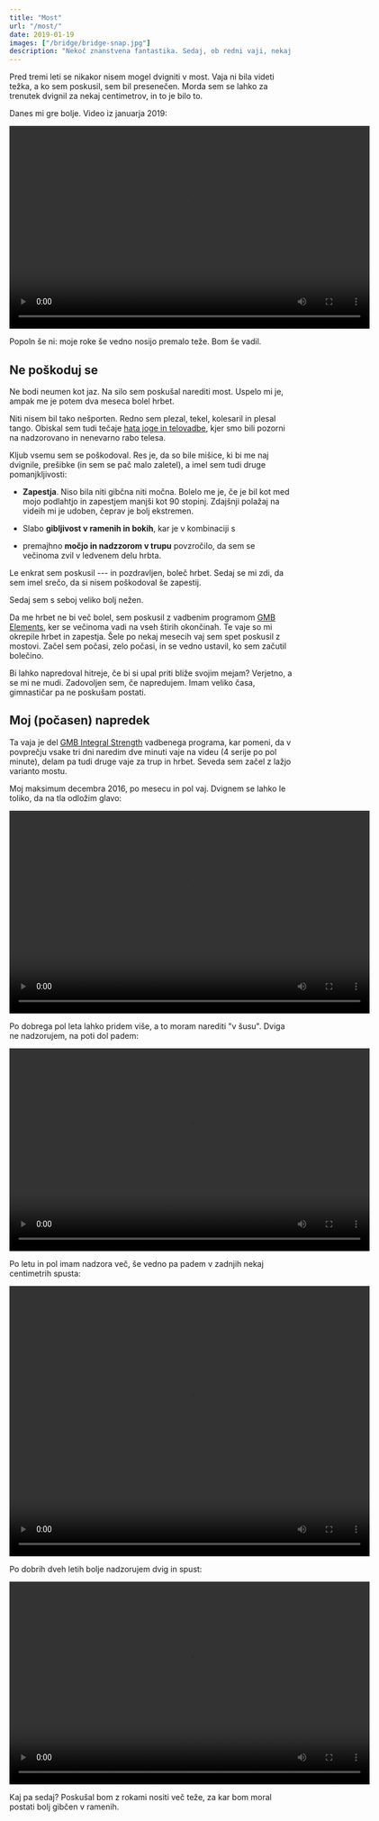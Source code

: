 ```yaml
---
title: "Most"
url: "/most/"
date: 2019-01-19
images: ["/bridge/bridge-snap.jpg"]
description: "Nekoč znanstvena fantastika. Sedaj, ob redni vaji, nekaj običajnega."
---
```


Pred tremi leti se nikakor nisem mogel dvigniti v most. 
Vaja ni bila videti težka, a ko sem poskusil, 
sem bil presenečen. Morda sem se lahko
za trenutek dvignil za nekaj centimetrov, in to je bilo to.

Danes mi gre bolje. Video iz januarja 2019:

<video width="640" height="360" controls>
<source src="/bridge/201901.s.mp4" type="video/mp4">
[Most, januar 2019, video](/bridge/201901.s.mp4)
</video>

Popoln še ni: moje roke še vedno nosijo premalo teže. Bom še vadil. 


Ne poškoduj se
--------------

Ne bodi neumen kot jaz. Na silo sem poskušal narediti most.
Uspelo mi je, ampak me je potem dva meseca bolel hrbet.

Niti nisem bil tako nešporten. Redno sem plezal, tekel, kolesaril in
plesal tango. Obiskal sem tudi tečaje 
[hata joge in telovadbe](http://www.jogado.com/),
kjer smo bili pozorni na nadzorovano in nenevarno rabo telesa.

Kljub vsemu sem se poškodoval. Res je, da so bile mišice, ki bi me
naj dvignile, prešibke (in sem se pač malo zaletel), 
a imel sem tudi druge pomanjkljivosti:

- **Zapestja**. Niso bila niti gibčna niti močna. Bolelo me je, če je bil
kot med mojo podlahtjo in zapestjem manjši kot 90 stopinj. Zdajšnji
polažaj na videih mi je udoben, čeprav je bolj ekstremen.

- Slabo **gibljivost v ramenih in bokih**, kar je v kombinaciji s

- premajhno **močjo in nadzzorom v trupu** povzročilo, da sem se 
večinoma zvil v ledvenem delu hrbta.

Le enkrat sem poskusil --- in pozdravljen, boleč hrbet. Sedaj se mi zdi,
da sem imel srečo, da si nisem poškodoval še zapestij.

Sedaj sem s seboj veliko bolj nežen.
 
Da me hrbet ne bi več bolel, sem poskusil z vadbenim programom
[GMB Elements](https://gmb.io/e/), ker se večinoma vadi na vseh
štirih okončinah. Te vaje so mi okrepile hrbet in zapestja.
Šele po nekaj mesecih  vaj sem spet poskusil z mostovi. 
Začel sem počasi, zelo počasi,
in se vedno ustavil, ko sem začutil bolečino.

Bi lahko napredoval hitreje, če bi si upal priti bliže svojim mejam?
Verjetno, a se mi ne mudi. Zadovoljen sem, če napredujem. Imam veliko
časa, gimnastičar pa ne poskušam postati.


Moj (počasen) napredek
----------------------

Ta vaja je del 
[GMB Integral Strength](https://gmb.io/is/) vadbenega programa, kar pomeni,
da v povprečju vsake tri dni naredim dve minuti vaje na videu
(4 serije po pol minute), delam pa tudi druge vaje za trup in hrbet. 
Seveda sem začel z lažjo varianto mostu.

Moj maksimum decembra 2016, po 
mesecu in pol vaj. Dvignem se lahko le toliko, da na tla
odložim glavo:

<video width="640" height="360" controls>
<source src="/bridge/201612.mp4" type="video/mp4">
[Most, december 2016, video](/bridge/201612.mp4)
</video>

Po dobrega pol leta lahko pridem više, a to moram narediti
"v šusu". Dviga ne nadzorujem, na poti dol padem:

<video width="640" height="360" controls>
<source src="/bridge/201707.s.mp4" type="video/mp4">
[Most, julij 2017, video](/bridge/201707.s.mp4)
</video>

Po letu in pol imam nadzora več, še vedno pa padem
v zadnjih nekaj centimetrih spusta:

<video width="640" height="480" controls>
<source src="/bridge/201808.s.mp4" type="video/mp4">
[Most, avgust 2018, video](/bridge/201808.s.mp4)
</video>

Po dobrih dveh letih bolje nadzorujem dvig
in spust:

<video width="640" height="360" controls>
<source src="/bridge/201901.s.mp4" type="video/mp4">
[Most, januar 2019, video](/bridge/201901.s.mp4)
</video>

Kaj pa sedaj? Poskušal bom z rokami nositi več teže, za kar bom
moral postati bolj gibčen v ramenih. 